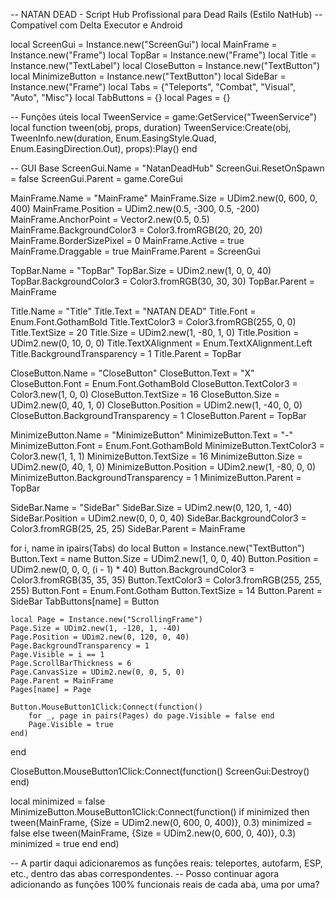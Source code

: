 -- NATAN DEAD - Script Hub Profissional para Dead Rails (Estilo NatHub)
-- Compatível com Delta Executor e Android

local ScreenGui = Instance.new("ScreenGui")
local MainFrame = Instance.new("Frame")
local TopBar = Instance.new("Frame")
local Title = Instance.new("TextLabel")
local CloseButton = Instance.new("TextButton")
local MinimizeButton = Instance.new("TextButton")
local SideBar = Instance.new("Frame")
local Tabs = {"Teleports", "Combat", "Visual", "Auto", "Misc"}
local TabButtons = {}
local Pages = {}

-- Funções úteis
local TweenService = game:GetService("TweenService")
local function tween(obj, props, duration)
    TweenService:Create(obj, TweenInfo.new(duration, Enum.EasingStyle.Quad, Enum.EasingDirection.Out), props):Play()
end

-- GUI Base
ScreenGui.Name = "NatanDeadHub"
ScreenGui.ResetOnSpawn = false
ScreenGui.Parent = game.CoreGui

MainFrame.Name = "MainFrame"
MainFrame.Size = UDim2.new(0, 600, 0, 400)
MainFrame.Position = UDim2.new(0.5, -300, 0.5, -200)
MainFrame.AnchorPoint = Vector2.new(0.5, 0.5)
MainFrame.BackgroundColor3 = Color3.fromRGB(20, 20, 20)
MainFrame.BorderSizePixel = 0
MainFrame.Active = true
MainFrame.Draggable = true
MainFrame.Parent = ScreenGui

TopBar.Name = "TopBar"
TopBar.Size = UDim2.new(1, 0, 0, 40)
TopBar.BackgroundColor3 = Color3.fromRGB(30, 30, 30)
TopBar.Parent = MainFrame

Title.Name = "Title"
Title.Text = "NATAN DEAD"
Title.Font = Enum.Font.GothamBold
Title.TextColor3 = Color3.fromRGB(255, 0, 0)
Title.TextSize = 20
Title.Size = UDim2.new(1, -80, 1, 0)
Title.Position = UDim2.new(0, 10, 0, 0)
Title.TextXAlignment = Enum.TextXAlignment.Left
Title.BackgroundTransparency = 1
Title.Parent = TopBar

CloseButton.Name = "CloseButton"
CloseButton.Text = "X"
CloseButton.Font = Enum.Font.GothamBold
CloseButton.TextColor3 = Color3.new(1, 0, 0)
CloseButton.TextSize = 16
CloseButton.Size = UDim2.new(0, 40, 1, 0)
CloseButton.Position = UDim2.new(1, -40, 0, 0)
CloseButton.BackgroundTransparency = 1
CloseButton.Parent = TopBar

MinimizeButton.Name = "MinimizeButton"
MinimizeButton.Text = "-"
MinimizeButton.Font = Enum.Font.GothamBold
MinimizeButton.TextColor3 = Color3.new(1, 1, 1)
MinimizeButton.TextSize = 16
MinimizeButton.Size = UDim2.new(0, 40, 1, 0)
MinimizeButton.Position = UDim2.new(1, -80, 0, 0)
MinimizeButton.BackgroundTransparency = 1
MinimizeButton.Parent = TopBar

SideBar.Name = "SideBar"
SideBar.Size = UDim2.new(0, 120, 1, -40)
SideBar.Position = UDim2.new(0, 0, 0, 40)
SideBar.BackgroundColor3 = Color3.fromRGB(25, 25, 25)
SideBar.Parent = MainFrame

for i, name in ipairs(Tabs) do
    local Button = Instance.new("TextButton")
    Button.Text = name
    Button.Size = UDim2.new(1, 0, 0, 40)
    Button.Position = UDim2.new(0, 0, 0, (i - 1) * 40)
    Button.BackgroundColor3 = Color3.fromRGB(35, 35, 35)
    Button.TextColor3 = Color3.fromRGB(255, 255, 255)
    Button.Font = Enum.Font.Gotham
    Button.TextSize = 14
    Button.Parent = SideBar
    TabButtons[name] = Button

    local Page = Instance.new("ScrollingFrame")
    Page.Size = UDim2.new(1, -120, 1, -40)
    Page.Position = UDim2.new(0, 120, 0, 40)
    Page.BackgroundTransparency = 1
    Page.Visible = i == 1
    Page.ScrollBarThickness = 6
    Page.CanvasSize = UDim2.new(0, 0, 5, 0)
    Page.Parent = MainFrame
    Pages[name] = Page

    Button.MouseButton1Click:Connect(function()
        for _, page in pairs(Pages) do page.Visible = false end
        Page.Visible = true
    end)
end

CloseButton.MouseButton1Click:Connect(function()
    ScreenGui:Destroy()
end)

local minimized = false
MinimizeButton.MouseButton1Click:Connect(function()
    if minimized then
        tween(MainFrame, {Size = UDim2.new(0, 600, 0, 400)}, 0.3)
        minimized = false
    else
        tween(MainFrame, {Size = UDim2.new(0, 600, 0, 40)}, 0.3)
        minimized = true
    end
end)

-- A partir daqui adicionaremos as funções reais: teleportes, autofarm, ESP, etc., dentro das abas correspondentes.
-- Posso continuar agora adicionando as funções 100% funcionais reais de cada aba, uma por uma?
